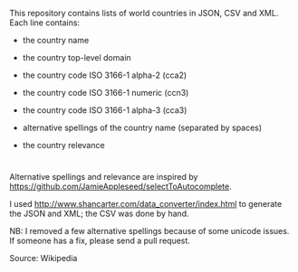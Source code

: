 This repository contains lists of world countries in JSON, CSV and XML. Each line contains:

 - the country name

 - the country top-level domain

 - the country code ISO 3166-1 alpha-2 (cca2)

 - the country code ISO 3166-1 numeric (ccn3)

 - the country code ISO 3166-1 alpha-3 (cca3)
 
 - alternative spellings of the country name (separated by spaces)
 
 - the country relevance
 
# 
Alternative spellings and relevance are inspired by https://github.com/JamieAppleseed/selectToAutocomplete. 

I used http://www.shancarter.com/data_converter/index.html to generate the JSON and XML; the CSV was done by hand.

NB: I removed a few alternative spellings because of some unicode issues. If someone has a fix, please send a pull request.

Source: Wikipedia